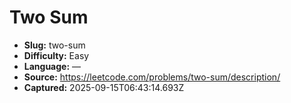 # Two Sum

- **Slug:** two-sum
- **Difficulty:** Easy
- **Language:** —
- **Source:** https://leetcode.com/problems/two-sum/description/
- **Captured:** 2025-09-15T06:43:14.693Z
